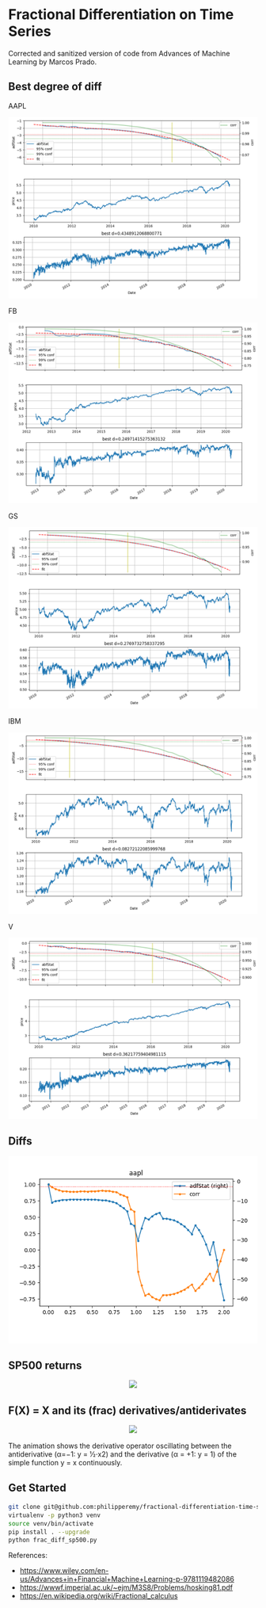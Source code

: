 # Fractional Differentiation on Time Series

Corrected and sanitized version of code from Advances of Machine Learning by Marcos Prado.

## Best degree of diff

AAPL
<p align="center">
  <img src="doc/aapl.png">
</p>
FB
<p align="center">
  <img src="doc/fb.png">
</p>
GS
<p align="center">
  <img src="doc/gs.png">
</p>
IBM
<p align="center">
  <img src="doc/ibm.png">
</p>
V
<p align="center">
  <img src="doc/v.png">
</p>


## Diffs

<p align="center">
  <img src="doc/Figure_1.png">
</p>

## SP500 returns

<p align="center">
  <img src="doc/frac_diff_sp500.png">
</p>

## F(X) = X and its (frac) derivatives/antiderivates

<p align="center">
  <img src="doc/fx_animation.gif">
</p>

The animation shows the derivative operator oscillating between the antiderivative (α=−1: y = ​1⁄2⋅x2) and the derivative (α = +1: y = 1) of the simple function y = x continuously.

## Get Started

```bash
git clone git@github.com:philipperemy/fractional-differentiation-time-series.git && cd fractional-differentiation-time-series
virtualenv -p python3 venv
source venv/bin/activate
pip install . --upgrade
python frac_diff_sp500.py
```

References:
- https://www.wiley.com/en-us/Advances+in+Financial+Machine+Learning-p-9781119482086
- https://wwwf.imperial.ac.uk/~ejm/M3S8/Problems/hosking81.pdf
- https://en.wikipedia.org/wiki/Fractional_calculus
